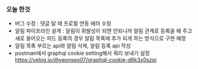 ### 오늘 한것
- 버그 수정 : 댓글 달 때 프로필 연동 에러 수정
- 알림 파이프라인 설계 : 알림이 휘발성이 되면 안되니까 알림 관계로 등록을 해 주고 새로 들어오는 피드 등록의 경우 알림 목록에 추가 되게 하는 방식으로 구현 예정
- 알림 목록 부르는 api와 알림 삭제, 알림 등록 api 작성
- postman에서 graphql cookie setting해서 쿼리 보내기 설정 
 https://velog.io/@yeonseo07/graphql-cookie-d6k3x0szpi
 
